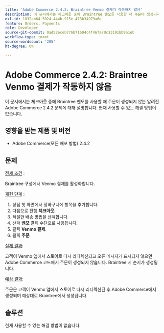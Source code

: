 ```yaml
---
title: 'Adobe Commerce 2.4.2: Braintree Venmo 결제가 작동하지 않음'
description: 이 문서에서는 체크아웃 중에 Braintree 벤모를 사용할 때 주문이 생성되지 않는 알려진 Adobe Commerce 2.4.2 문제에 대해 설명합니다. 현재 사용할 수 있는 해결 방법이 없습니다.
exl-id: 1832ab64-5024-444b-915e-473b34979a6e
feature: Orders, Payments
role: Developer
source-git-commit: 0ad52eceb776b71604c4f467a70c13191bb9a1eb
workflow-type: tm+mt
source-wordcount: '205'
ht-degree: 0%

---
```


# Adobe Commerce 2.4.2: Braintree Venmo 결제가 작동하지 않음

이 문서에서는 체크아웃 중에 Braintree 벤모를 사용할 때 주문이 생성되지 않는 알려진 Adobe Commerce 2.4.2 문제에 대해 설명합니다. 현재 사용할 수 있는 해결 방법이 없습니다.

## 영향을 받는 제품 및 버전

* Adobe Commerce(모든 배포 방법) 2.4.2

## 문제

<u>전제 조건</u> :

Braintree 구성에서 Venmo 결제를 활성화합니다.

<u>재현 단계</u> :

1. 상점 첫 화면에서 장바구니에 항목을 추가합니다.
1. 다음으로 진행 **체크아웃**.
1. 적절한 배송 방법을 선택합니다.
1. 선택 **벤모** 결제 수단으로 사용됩니다.
1. 클릭 **Venmo 결제**.
1. 클릭 **주문**.

<u>실제 결과</u>:

고객이 Venmo 앱에서 스토어로 다시 리디렉션되고 오류 메시지가 표시되지 않으면 Adobe Commerce 코드에서 주문이 생성되지 않습니다. Braintree 시 순서가 생성됩니다.

<u>예상 결과</u>:

주문은 고객이 Venmo 앱에서 스토어로 다시 리디렉션된 후 Adobe Commerce에서 생성되며 예상대로 Braintree에서 생성됩니다.

## 솔루션

현재 사용할 수 있는 해결 방법이 없습니다.
